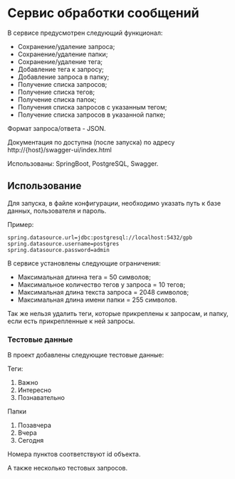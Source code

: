 # Сервис обработки сообщений

В сервисе предусмотрен следующий функционал:

- Сохранение/удаление запроса;
- Сохранение/удаление папки;
- Сохранение/удаление тега;
- Добавление тега к запросу;
- Добавление запроса в папку;
- Получение списка запросов;
- Получение списка тегов;
- Получение списка папок;
- Получения списка запросов с указанным тегом;
- Получение списка запросов в указанной папке;

Формат запроса/ответа - JSON.

Документация по доступна (после запуска) по адресу
http://{host}/swagger-ui/index.html

Использованы: SpringBoot, PostgreSQL, Swagger.

## Использование

Для запуска, в файле конфигурации, необходимо указать путь к базе данных, пользователя и пароль.

Пример:

```
spring.datasource.url=jdbc:postgresql://localhost:5432/gpb
spring.datasource.username=postgres
spring.datasource.password=admin
```

В сервисе установлены следующие ограничения:

- Максимальная длинна тега = 50 символов;
- Максимальное количество тегов у запроса = 10 тегов;
- Максимальная длина текста запроса = 2048 символов;
- Максимальная длина имени папки = 255 символов.

Так же нельзя удалить теги, которые прикреплены к запросам, и папку,
если есть прикрепленные к ней запросы.

### Тестовые данные

В проект добавлены следующие тестовые данные:

Теги:

1. Важно
2. Интересно
3. Познавательно

Папки

1. Позавчера
2. Вчера
3. Сегодня

Номера пунктов соответствуют id объекта.

А также несколько тестовых запросов.
